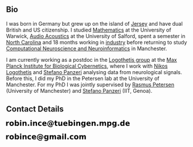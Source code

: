 ## Bio

I was born in Germany but grew up on the island of [Jersey](http://en.wikipedia.org/wiki/Jersey) and have dual British and US citizenship.
I studied [Mathematics](http://www2.warwick.ac.uk/study/undergraduate/courses/depta2z/maths/g103) at the University of Warwick, [Audio Acoustics](http://www.acoustics.salford.ac.uk/courses/?content=msc_aa) at the University of Salford, spent a semester in [North Carolina](http://www.ncsu.edu/) and 18 months working in [industry](http://www.redprairie.com/) before returning to study [Computational Neuroscience and Neuroinformatics](http://www.manchester.ac.uk/postgraduate/taughtdegrees/courses/atoz/course/?code=05951&pg=2) in Manchester. 

I am currently working as a postdoc in the [Logothetis group](http://www.kyb.tuebingen.mpg.de/research/dep/lo.html) at the [Max Planck Institute for Biological Cybernetics](http://www.kyb.mpg.de/), where I work with [Nikos Logothetis](http://www.kyb.mpg.de/~nikos) and [Stefano Panzeri](http://www.iit.it/en/people.html?view=profile&layout=profile&id=289) analysing data from neurological signals.
Before this, I did my PhD in the Petersen lab at the University of Manchester. For my PhD I was jointly supervised by [Rasmus Petersen](http://www.manchester.ac.uk/research/r.petersen/) (University of Manchester) and [Stefano Panzeri](http://www.iit.it/en/people.html?view=profile&layout=profile&id=289) (IIT, Genoa).

## Contact Details

![r o b i n dot i n c e at t u e b i n g e n dot m p g dot d e](img/mpgemail.png)

![r o b i n at r o b i n c e dot n e t](img/email.png)

